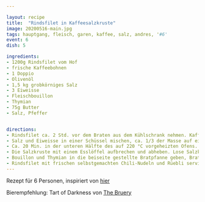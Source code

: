 ```yaml
---

layout: recipe
title:  "Rindsfilet in Kaffeesalzkruste"
image: 20200516-main.jpg
tags: hauptgang, fleisch, garen, kaffee, salz, andres, '#6'
event: 6
dish: 5

ingredients:
- 1200g Rindsfilet vom Hof
- frische Kaffeebohnen
- 1 Doppio
- Olivenöl
- 1,5 kg grobkörniges Salz
- 3 Eiweisse
- Fleischbouillon
- Thymian
- 75g Butter
- Salz, Pfeffer


directions:
- Rindsfilet ca. 2 Std. vor dem Braten aus dem Kühlschrank nehmen. Kaffee frisch mahlen und mit Espresso mischen, Fleisch damit bestreichen. Olivenöl in einer beschichteten Bratpfanne heiss werden lassen. Fleisch bei mittlerer Hitze rundum ca. 3 Min. anbraten. Fleisch herausnehmen, Pfanne beiseite stellen. 
- Salz und Eiweisse in einer Schüssel mischen, ca. 1/3 der Masse auf ein mit Backpapier belegtes Blech geben, in der Grösse des Fleisches verteilen. Fleisch darauflegen, mit der restlichen Salzmasse vollständig und gleichmässig einpacken, gut andrücken.
- Ca. 20 Min. in der unteren Hälfte des auf 220 °C vorgeheizten Ofens. Die Kerntemperatur des Fleisches soll ca. 48 °C betragen (siehe Hinweis). Herausnehmen, ca. 5 Min. ruhen lassen.
- Die Salzkruste mit einem Esslöffel aufbrechen und abheben. Lose Salzkörner mit einem Pinsel vom Fleisch entfernen (sonst ist es am Schluss zu salzig).
- Bouillon und Thymian in die beiseite gestellte Bratpfanne geben, Bratsatz lösen, aufkochen. Hitze reduzieren, Pfanne von der Platte nehmen. Butter portionenweise unter Rühren mit dem Schwingbesen beigeben, die Pfanne hin und wieder kurz auf die Platte stellen, um die Sauce nur leicht zu erwärmen; sie darf nicht kochen. Rühren, bis die Sauce cremig ist, salzen.
- Rindsfilet mit frischen selbstgemachten Chili-Nudeln und Rüebli servieren. Rüebli z.B. auf Broccoli-Püree anrichten.  
---
```


Rezept für 6 Personen, inspiriert von [hier](https://fooby.ch/de/rezepte/13051/rindsfilet-in-der-kaffeesalzkruste?startAuto1=0)

Bierempfehlung: Tart of Darkness von [The Bruery](https://www.thebruery.com)
